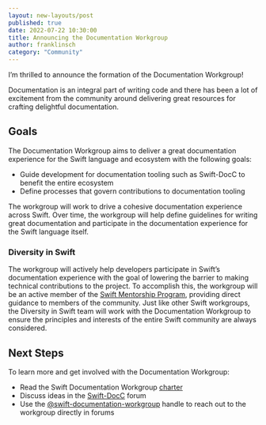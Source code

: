```yaml
---
layout: new-layouts/post
published: true
date: 2022-07-22 10:30:00
title: Announcing the Documentation Workgroup
author: franklinsch
category: "Community"
---
```


I’m thrilled to announce the formation of the Documentation Workgroup!

Documentation is an integral part of writing code and there has been a lot of
excitement from the community around delivering great resources for crafting
delightful documentation.

## Goals

The Documentation Workgroup aims to deliver a great documentation
experience for the Swift language and ecosystem with the following goals:

* Guide development for documentation tooling such as Swift-DocC to benefit the
  entire ecosystem
* Define processes that govern contributions to documentation tooling

The workgroup will work to drive a cohesive documentation experience across
Swift. Over time, the workgroup will help define guidelines for writing great
documentation and participate in the documentation experience for the Swift
language itself.

### Diversity in Swift

The workgroup will actively help developers participate in
Swift’s documentation experience with the goal of lowering the barrier to making
technical contributions to the project. To accomplish this, the workgroup will be
an active member of the [Swift Mentorship
Program](/mentorship), providing
direct guidance to members of the community. Just like other Swift workgroups,
the Diversity in Swift team will work with the Documentation Workgroup to
ensure the principles and interests of the entire Swift community are always
considered.

## Next Steps

To learn more and get involved with the Documentation Workgroup:

* Read the Swift Documentation Workgroup [charter](/documentation-workgroup)
* Discuss ideas in the
  [Swift-DocC](https://forums.swift.org/c/development/swift-docc) forum
* Use the [@swift-documentation-workgroup](https://forums.swift.org/new-message?groupname=swift-documentation-workgroup) handle to reach out to the workgroup
  directly in forums

